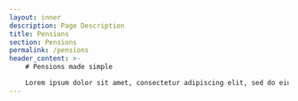 ```yaml
---
layout: inner
description: Page Description
title: Pensions
section: Pensions
permalink: /pensions
header_content: >- 
    # Pensions made simple

    Lorem ipsum dolor sit amet, consectetur adipiscing elit, sed do eiusmod tempor incididunt ut labore et dolore magna aliqua. Ut enim ad minim veniam, quis nostrud exercitation ullamco laboris nisi ut aliquip ex ea commodo.
---
```

